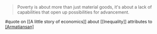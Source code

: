 > Poverty is about more than just material goods, it's about a lack of capabilities that open up possibilities for advancement.

#quote on [[A little story of economics]] about [[Inequality]] attributes to [[Armatiansan]](?)